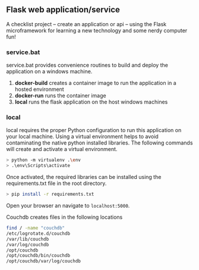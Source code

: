 ## Flask web application/service

A checklist project &ndash; create an application or api &ndash; using the Flask microframework for learning a new technology and some nerdy computer fun!

### service.bat

service.bat provides convenience routines to build and deploy the application on a windows machine.

1. **docker-build** creates a container image to run the application in a hosted environment
2. **docker-run** runs the container image
3. **local** runs the flask application on the host windows machines

### local

local requires the proper Python configuration to run this application on your local machine.  Using a virtual environment helps to avoid contaminating the native python installed libraries.  The following commands will create and activate a virtual environment.

```sh
> python -m virtualenv .\env
> .\env\Scripts\activate
```

Once activated, the required libraries can be installed using the requirements.txt file in the root directory.

```sh
> pip install -r requirements.txt
```

Open your browser an navigate to `localhost:5000`.


Couchdb creates files in the following locations

```sh
find / -name "couchdb"
/etc/logrotate.d/couchdb
/var/lib/couchdb
/var/log/couchdb
/opt/couchdb
/opt/couchdb/bin/couchdb
/opt/couchdb/var/log/couchdb
```
